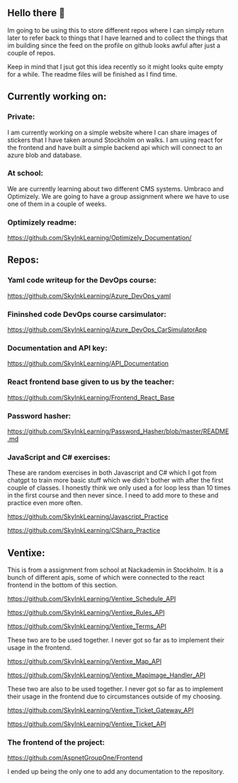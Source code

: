 ## Hello there 👋

Im going to be using this to store different repos where I can simply return later to refer back to things that I have learned and to collect the things that im building since the feed on the profile on github looks awful after just a couple of repos. 

Keep in mind that I jsut got this idea recently so it might looks quite empty for a while. The readme files will be finished as I find time. 

## Currently working on:

### Private:

I am currently working on a simple website where I can share images of stickers that I have taken around Stockholm on walks. I am using react for the frontend and have built a simple backend api which will connect to an azure blob and database.

### At school:

We are currently learning about two different CMS systems. Umbraco and Optimizely. We are going to have a group assignment where we have to use one of them in a couple of weeks.

### Optimizely readme:

https://github.com/SkyInkLearning/Optimizely_Documentation/


## Repos:

### Yaml code writeup for the DevOps course:

https://github.com/SkyInkLearning/Azure_DevOps_yaml

### Fininshed code DevOps course carsimulator:

https://github.com/SkyInkLearning/Azure_DevOps_CarSimulatorApp

### Documentation and API key:

https://github.com/SkyInkLearning/API_Documentation

### React frontend base given to us by the teacher:

https://github.com/SkyInkLearning/Frontend_React_Base

### Password hasher:

https://github.com/SkyInkLearning/Password_Hasher/blob/master/README.md

### JavaScript and C# exercises:

These are random exercises in both Javascript and C# which I got from chatgpt to train more basic stuff which we didn't bother with after the first couple of classes. I honestly think we only used a for loop less than 10 times in the first course and then never since. I need to add more to these and practice even more often. 

https://github.com/SkyInkLearning/Javascript_Practice

https://github.com/SkyInkLearning/CSharp_Practice


## Ventixe:

This is from a assignment from school at Nackademin in Stockholm. It is a bunch of different apis, some of which were connected to the react frontend in the bottom of this section.

https://github.com/SkyInkLearning/Ventixe_Schedule_API

https://github.com/SkyInkLearning/Ventixe_Rules_API

https://github.com/SkyInkLearning/Ventixe_Terms_API

These two are to be used together. I never got so far as to implement their usage in the frontend.

https://github.com/SkyInkLearning/Ventixe_Map_API

https://github.com/SkyInkLearning/Ventixe_Mapimage_Handler_API

These two are also to be used together. I never got so far as to implement their usage in the frontend due to circumstances outside of my choosing.

https://github.com/SkyInkLearning/Ventixe_Ticket_Gateway_API

https://github.com/SkyInkLearning/Ventixe_Ticket_API

### The frontend of the project:

https://github.com/AspnetGroupOne/Frontend

I ended up being the only one to add any documentation to the repository. 
